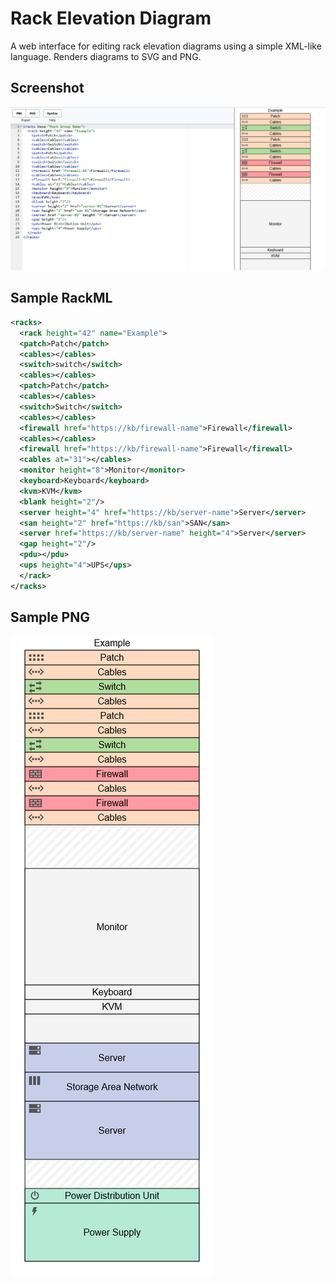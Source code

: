 # Rack Elevation Diagram

A web interface for editing rack elevation diagrams using a simple XML-like language.
Renders diagrams to SVG and PNG.

## Screenshot

![Interface](./screenshot.png)

## Sample RackML

```xml
<racks>
  <rack height="42" name="Example">
  <patch>Patch</patch>
  <cables></cables>
  <switch>switch</switch>
  <cables></cables>
  <patch>Patch</patch>
  <cables></cables>
  <switch>Switch</switch>
  <cables></cables>
  <firewall href="https://kb/firewall-name">Firewall</firewall>
  <cables></cables>
  <firewall href="https://kb/firewall-name">Firewall</firewall>
  <cables at="31"></cables>
  <monitor height="8">Monitor</monitor>
  <keyboard>Keyboard</keyboard>
  <kvm>KVM</kvm>
  <blank height="2"/>
  <server height="4" href="https://kb/server-name">Server</server>
  <san height="2" href="https://kb/san">SAN</san>
  <server href="https://kb/server-name" height="4">Server</server>
  <gap height="2"/>
  <pdu></pdu>
  <ups height="4">UPS</ups>
  </rack>
</racks>
```

## Sample PNG

![Sample](./sample.png)

